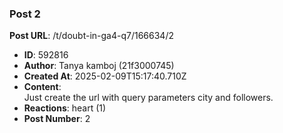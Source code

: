 ### Post 2
**Post URL**: /t/doubt-in-ga4-q7/166634/2
- **ID**: 592816
- **Author**: Tanya kamboj (21f3000745)
- **Created At**: 2025-02-09T15:17:40.710Z
- **Content**:  
  Just create the url with query parameters city and followers.
- **Reactions**: heart (1)
- **Post Number**: 2

